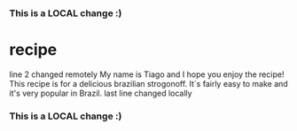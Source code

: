 ### This is a LOCAL change :)
# recipe
line 2 changed remotely
My name is Tiago and I hope you enjoy the recipe!
This recipe is for a delicious brazilian strogonoff. It`s fairly easy to make and it's very popular in Brazil.
last line changed locally
### This is a LOCAL change :)